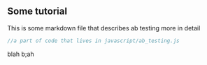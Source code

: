 ## Some tutorial

This is some markdown file that describes ab testing more in detail

```javascript
//a part of code that lives in javascript/ab_testing.js
```

blah b;ah
